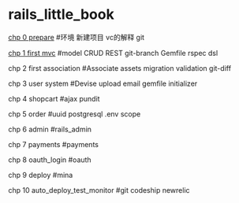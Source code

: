 rails_little_book
=================


[chp 0 prepare](https://github.com/jerry-tao/rails_little_book/blob/master/chp_0/0_prepare.md) #环境 新建项目 vc的解释 git

[chp 1 first mvc](https://github.com/jerry-tao/rails_little_book/blob/master/chp_1/1_first_mvc.md) #model CRUD REST git-branch Gemfile rspec dsl

chp 2 first association #Associate assets migration validation git-diff

chp 3 user system #Devise upload email gemfile initializer

chp 4 shopcart #ajax pundit

chp 5 order #uuid postgresql .env scope

chp 6 admin #rails_admin

chp 7 payments #payments

chp 8 oauth_login #oauth

chp 9 deploy #mina

chp 10 auto_deploy_test_monitor #git codeship newrelic
